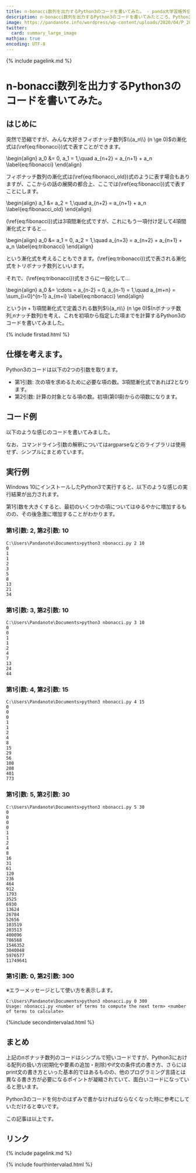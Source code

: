 ```yaml
---
title: n-bonacci数列を出力するPython3のコードを書いてみた。 - panda大学習帳外伝
description: n-bonacci数列を出力するPython3のコードを書いてみたところ、Python3のおさらいが捗った件。
image: https://pandanote.info/wordpress/wp-content/uploads/2020/04/P_20200416_185914_vHDR_On_HP-scaled.jpg
twitter:
  card: summary_large_image
mathjax: true
encoding: UTF-8
---
```

{% include pagelink.md %}
# n-bonacci数列を出力するPython3のコードを書いてみた。
## はじめに
突然で恐縮ですが、みんな大好きフィボナッチ数列$\\{a_n\\} (n \ge 0)$の漸化式は(\ref{eq:fibonacci})式で表すことができます。

\begin{align}
a_0 &= 0, a_1 = 1,\quad a_{n+2} = a_{n+1} + a_n \label{eq:fibonacci}
\end{align}

フィボナッチ数列の漸化式は(\ref{eq:fibonacci_old})式のように表す場合もありますが、ここからの話の展開の都合上、ここでは(\ref{eq:fibonacci})式で表すことにします。

\begin{align}
a_1 &= a_2 = 1,\quad a_{n+2} = a_{n+1} + a_n \label{eq:fibonacci_old}
\end{align}

(\ref{eq:fibonacci})式は3項間漸化式ですが、これにもう一項付け足して4項間漸化式とすると…

\begin{align}
a_0 &= a_1 = 0, a_2 = 1,\quad a_{n+3} = a_{n+2} + a_{n+1} + a_n \label{eq:tribonacci}
\end{align}

という漸化式を考えることもできます。(\ref{eq:tribonacci})式で表される漸化式をトリボナッチ数列といいます。

それで、(\ref{eq:tribonacci})式をさらに一般化して…

\begin{align}
a_0 &= \cdots = a_{n-2} = 0, a_{n-1} = 1,\quad a_{m+n} = \sum_{i=0}^{n-1} a_{m+i} \label{eq:nbonacci}
\end{align}

という$(n+1)$項間漸化式で定義される数列$\\{a_n\\} (n \ge 0)$(nボナッチ数列,nナッチ数列)を考え、これを初項から指定した項までを計算するPython3のコードを書いてみました。

{% include firstad.html %}

## 仕様を考えます。
Python3のコードは以下の2つの引数を取ります。
* 第1引数: 次の項を求めるために必要な項の数。3項間漸化式であれば2となります。
* 第2引数: 計算の対象となる項の数。初項(第0項)からの項数になります。
## コード例
以下のような感じのコードを書いてみました。

なお、コマンドライン引数の解釈についてはargparseなどのライブラリは使用せず、シンプルにまとめています。
<script src="https://gist.github.com/pandanote-info/8838de42bfe8cef428125cd810c452a1.js"></script>
## 実行例
Windows 10にインストールしたPython3で実行すると、以下のような感じの実行結果が出力されます。

第1引数を大きくすると、最初のいくつかの項についてはゆるやかに増加するものの、その後急激に増加することがわかります。
### 第1引数: 2, 第2引数: 10
```
C:\Users\Pandanote\Documents>python3 nbonacci.py 2 10
0
1
1
2
3
5
8
13
21
34
```
### 第1引数: 3, 第2引数: 10
```
C:\Users\Pandanote\Documents>python3 nbonacci.py 3 10
0
0
1
1
2
4
7
13
24
44
```
### 第1引数: 4, 第2引数: 15
```
C:\Users\Pandanote\Documents>python3 nbonacci.py 4 15
0
0
0
1
1
2
4
8
15
29
56
108
208
401
773
```
### 第1引数: 5, 第2引数: 30
```
C:\Users\Pandanote\Documents>python3 nbonacci.py 5 30
0
0
0
0
1
1
2
4
8
16
31
61
120
236
464
912
1793
3525
6930
13624
26784
52656
103519
203513
400096
786568
1546352
3040048
5976577
11749641
```
### 第1引数: 0, 第2引数: 300
※エラーメッセージとして使い方を表示します。
```
C:\Users\Pandanote\Documents>python3 nbonacci.py 0 300
Usage: nbonacci.py <number of terms to compute the next term> <number of terms to calculate>
```

{%include secondintervalad.html %}

## まとめ
上記のnボナッチ数列のコードはシンプルで短いコードですが、Python3における配列の扱い方(初期化や要素の追加・削除)やif文の条件式の書き方、さらにはprint文の書き方といった基本的ではあるものの、他のプログラミング言語とは異なる書き方が必要になるポイントが凝縮されていて、面白いコードになっていると思います。

Python3のコードを何かのはずみで書かなければならなくなった時に参考にしていただけると幸いです。

この記事は以上です。
## リンク
{% include pagelink.md %}

{% include fourthintervalad.html %}
